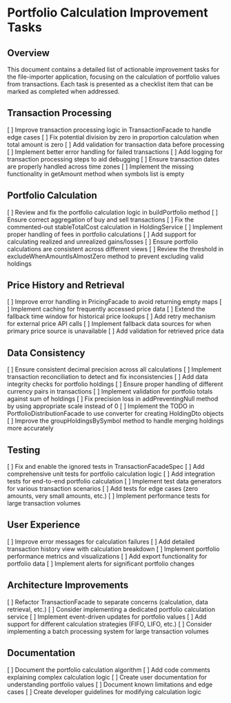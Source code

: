 # Portfolio Calculation Improvement Tasks

## Overview
This document contains a detailed list of actionable improvement tasks for the file-importer application, focusing on the calculation of portfolio values from transactions. Each task is presented as a checklist item that can be marked as completed when addressed.

## Transaction Processing

[ ] Improve transaction processing logic in TransactionFacade to handle edge cases
[ ] Fix potential division by zero in proportion calculation when total amount is zero
[ ] Add validation for transaction data before processing
[ ] Implement better error handling for failed transactions
[ ] Add logging for transaction processing steps to aid debugging
[ ] Ensure transaction dates are properly handled across time zones
[ ] Implement the missing functionality in getAmount method when symbols list is empty

## Portfolio Calculation

[ ] Review and fix the portfolio calculation logic in buildPortfolio method
[ ] Ensure correct aggregation of buy and sell transactions
[ ] Fix the commented-out stableTotalCost calculation in HoldingService
[ ] Implement proper handling of fees in portfolio calculations
[ ] Add support for calculating realized and unrealized gains/losses
[ ] Ensure portfolio calculations are consistent across different views
[ ] Review the threshold in excludeWhenAmountIsAlmostZero method to prevent excluding valid holdings

## Price History and Retrieval

[ ] Improve error handling in PricingFacade to avoid returning empty maps
[ ] Implement caching for frequently accessed price data
[ ] Extend the fallback time window for historical price lookups
[ ] Add retry mechanism for external price API calls
[ ] Implement fallback data sources for when primary price source is unavailable
[ ] Add validation for retrieved price data

## Data Consistency

[ ] Ensure consistent decimal precision across all calculations
[ ] Implement transaction reconciliation to detect and fix inconsistencies
[ ] Add data integrity checks for portfolio holdings
[ ] Ensure proper handling of different currency pairs in transactions
[ ] Implement validation for portfolio totals against sum of holdings
[ ] Fix precision loss in addPreventingNull method by using appropriate scale instead of 0
[ ] Implement the TODO in PortfolioDistributionFacade to use converter for creating HoldingDto objects
[ ] Improve the groupHoldingsBySymbol method to handle merging holdings more accurately

## Testing

[ ] Fix and enable the ignored tests in TransactionFacadeSpec
[ ] Add comprehensive unit tests for portfolio calculation logic
[ ] Add integration tests for end-to-end portfolio calculation
[ ] Implement test data generators for various transaction scenarios
[ ] Add tests for edge cases (zero amounts, very small amounts, etc.)
[ ] Implement performance tests for large transaction volumes

## User Experience

[ ] Improve error messages for calculation failures
[ ] Add detailed transaction history view with calculation breakdown
[ ] Implement portfolio performance metrics and visualizations
[ ] Add export functionality for portfolio data
[ ] Implement alerts for significant portfolio changes

## Architecture Improvements

[ ] Refactor TransactionFacade to separate concerns (calculation, data retrieval, etc.)
[ ] Consider implementing a dedicated portfolio calculation service
[ ] Implement event-driven updates for portfolio values
[ ] Add support for different calculation strategies (FIFO, LIFO, etc.)
[ ] Consider implementing a batch processing system for large transaction volumes

## Documentation

[ ] Document the portfolio calculation algorithm
[ ] Add code comments explaining complex calculation logic
[ ] Create user documentation for understanding portfolio values
[ ] Document known limitations and edge cases
[ ] Create developer guidelines for modifying calculation logic
